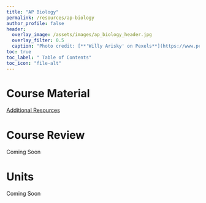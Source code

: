 ```yaml
---
title: "AP Biology"
permalink: /resources/ap-biology
author_profile: false
header:
  overlay_image: /assets/images/ap_biology_header.jpg 
  overlay_filter: 0.5
  caption: "Photo credit: [**'Willy Arisky' on Pexels**](https://www.pexels.com/photo/underwater-photography-of-green-jelly-fish-1059161/)"
toc: true
toc_label: " Table of Contents"
toc_icon: "file-alt"
---
```


# Course Material
<a href="https://docs.google.com/document/d/13p_tOECzoVcDrUoLHtF1wgczsYc4I7CUUe6f99DiZfc/edit?usp=sharing" target="_blank" class="btn btn--inverse btn--x-large">Additional Resources</a>

# Course Review
Coming Soon
# Units
Coming Soon